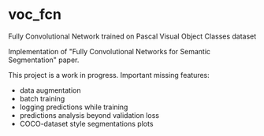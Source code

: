 # voc_fcn
Fully Convolutional Network trained on Pascal Visual Object Classes dataset

Implementation of "Fully Convolutional Networks for Semantic Segmentation" paper.

This project is a work in progress.
Important missing features:
- data augmentation
- batch training
- logging predictions while training
- predictions analysis beyond validation loss
- COCO-dataset style segmentations plots

